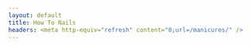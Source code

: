 ```yaml
---
layout: default
title: How To Nails
headers: <meta http-equiv="refresh" content="0;url=/manicures/" />
---
```

